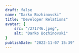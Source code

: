 ```yaml
---
draft: false
name: "Darko Bozhinovski"
title: "Developer Relations"
avatar: {
    src: "/271746.jpeg",
    alt: "Darko Bozhinovski"
}
publishDate: "2022-11-07 15:39"
---
```

